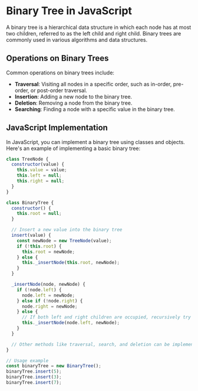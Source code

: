 # Binary Tree in JavaScript

A binary tree is a hierarchical data structure in which each node has at most two children, referred to as the left child and right child. Binary trees are commonly used in various algorithms and data structures.

## Operations on Binary Trees

Common operations on binary trees include:

- **Traversal**: Visiting all nodes in a specific order, such as in-order, pre-order, or post-order traversal.
- **Insertion**: Adding a new node to the binary tree.
- **Deletion**: Removing a node from the binary tree.
- **Searching**: Finding a node with a specific value in the binary tree.

## JavaScript Implementation

In JavaScript, you can implement a binary tree using classes and objects. Here's an example of implementing a basic binary tree:

```js
class TreeNode {
  constructor(value) {
    this.value = value;
    this.left = null;
    this.right = null;
  }
}

class BinaryTree {
  constructor() {
    this.root = null;
  }

  // Insert a new value into the binary tree
  insert(value) {
    const newNode = new TreeNode(value);
    if (!this.root) {
      this.root = newNode;
    } else {
      this._insertNode(this.root, newNode);
    }
  }

  _insertNode(node, newNode) {
    if (!node.left) {
      node.left = newNode;
    } else if (!node.right) {
      node.right = newNode;
    } else {
      // If both left and right children are occupied, recursively try to insert on the left or right
      this._insertNode(node.left, newNode);
    }
  }

  // Other methods like traversal, search, and deletion can be implemented here
}

// Usage example
const binaryTree = new BinaryTree();
binaryTree.insert(5);
binaryTree.insert(3);
binaryTree.insert(7);
```